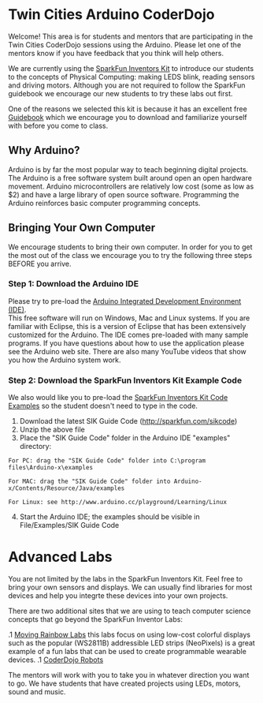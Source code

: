 # Twin Cities Arduino CoderDojo

Welcome! This area is for students and mentors that are participating in the Twin Cities CoderDojo sessions using the Arduino. 
Please let one of the mentors know if you have feedback that you think will help others.

We are currently using the [SparkFun Inventors Kit](https://www.sparkfun.com/products/12001) to
introduce our students to the concepts of Physical Computing: making LEDS blink, reading sensors and driving motors.
Although you are not required to follow the SparkFun guidebook we encourage our new students to try these labs out first.

One of the reasons we selected this kit is because it has an excellent free
[Guidebook](https://cdn.sparkfun.com/datasheets/Kits/RedBoard_SIK_3.2.pdf) 
which we encourage you to download and familiarize yourself with before you come to class.

## Why Arduino?

Arduino is by far the most popular way to teach beginning digital projects. The Arduino is a free software system built 
around open an open hardware movement. 
Arduino microcontrollers are relatively low cost (some as low as $2) and have a large library of open source software. 
Programming the Arduino reinforces basic computer programming concepts.

## Bringing Your Own Computer
We encourage students to bring their own computer.
In order for you to get the most out of the class we encourage you to try the following three steps BEFORE you arrive.

### Step 1: Download the Arduino IDE

Please try to pre-load the [Arduino Integrated Development Environment (IDE)](http://arduino.cc/en/Main/Software).  
This free software will run on Windows, Mac and Linux systems. If you are familiar with Eclipse, this is a version of Eclipse that has been extensively customized for the Arduino. The IDE comes pre-loaded with many sample programs. If you have questions about how to use the application please see the Arduino web site. There are also many YouTube videos that show you how the Arduino system work.

### Step 2: Download the SparkFun Inventors Kit Example Code

We also would like you to pre-load the [SparkFun Inventors Kit Code Examples](http://dlnmh9ip6v2uc.cloudfront.net/datasheets/Kits/SIK%20Guide%20Code.zip) so the student doesn't need to type in the code.
  1. Download the latest SIK Guide Code (http://sparkfun.com/sikcode)
  2. Unzip the above file
  3. Place the "SIK Guide Code" folder in the Arduino IDE "examples" directory:

    For PC: drag the "SIK Guide Code" folder into C:\program files\Arduino-x\examples
    
    For MAC: drag the "SIK Guide Code" folder into Arduino-x/Contents/Resource/Java/examples
    
    For Linux: see http://www.arduino.cc/playground/Learning/Linux
    
4. Start the Arduino IDE; the examples should be visible in File/Examples/SIK Guide Code

# Advanced Labs

You are not limited by the labs in the SparkFun Inventors Kit. 
Feel free to bring your own sensors and displays.
We can usually find libraries for most devices and help you integrte these devices into your own projects.

There are two additional sites that we are using to teach computer science concepts that go beyond the SparkFun Inventor Labs:

   .1 [Moving Rainbow Labs](http://moving-rainbow.readthedocs.io/en/latest/README/) this labs focus on using low-cost colorful displays such as the 
popular (WS2811B) addressible LED strips (NeoPixels) is a great example of a fun labs that can be used to create programmable wearable devices.
   .1 [CoderDojo Robots](https://dmccreary.gitbooks.io/coderdojo-robots/content/)

The mentors will work with you to take you in whatever direction you want to go.
We have students that have created projects using LEDs, motors, sound and music.
